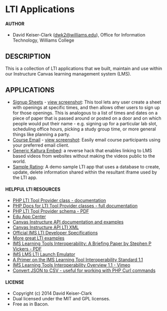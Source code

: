 # LTI Applications

#### AUTHOR
* David Keiser-Clark (dwk2@williams.edu), Office for Information Technology, Williams College

## DESCRIPTION
This is a collection of LTI applications that we built, maintain and use within our Instructure Canvas learning management system (LMS).

## APPLICATIONS
* [Signup Sheets](https://github.com/williamscollege/lti/tree/master/lti-signup-sheets) - [view screenshot](http://www.screencast.com/ "Signup Sheets (LTI application)"): This tool lets any user create a sheet with openings at specific times, and then allows other users to sign up for those openings. This is analogous to a list of times and dates on a piece of paper that is passed around or posted on a door and on which people would put their name - e.g. signing up for a particular lab slot, scheduling office hours, picking a study group time, or more general things like planning a party.
* [Course Email](https://github.com/williamscollege/lti/tree/master/lti-coursemail) - [view screenshot](http://www.screencast.com/t/62zect7a "Course Email (LTI application)"): Easily email course participants using your preferred email client.
* [Generic Kaltura Embed](https://github.com/williamscollege/lti/tree/master/lti-generic-kaltura-embed): a reverse hack that enables linking to LMS based videos from websites without making the videos public to the world.
* [Sample Rating](https://github.com/williamscollege/lti/tree/master/lti-sample-rating): A demo sample LTI app that uses a database to create, update, delete information shared within the resultant iframe used by the LTI app.

#### HELPFUL LTI RESOURCES
* [PHP LTI Tool Provider class - documentation](http://www.spvsoftwareproducts.com/php/lti_tool_provider/ "PHP LTI Tool Provider class - documentation")
* [PHP Docs for LTI Tool Provider classes - full documentation](http://www.spvsoftwareproducts.com/php/lti_tool_provider/phpdocs.html "PHP Docs for LTI Tool Provider classes - full documentation")
* [PHP LTI Tool Provider schema - PDF](http://www.spvsoftwareproducts.com/php/lti_tool_provider/LTI_Tool_Provider-schema.pdf "PHP LTI Tool Provider schema - PDF")
* [Edu App Center](https://www.eduappcenter.com/ "An open LTI app collection")
* [Canvas Instructure API documentation and examples](https://canvas.instructure.com/courses/785215 "Canvas Instructure API documentation and examples")
* [Canvas Instructure API LTI XML](https://canvas.instructure.com/doc/api/file.tools_xml.html "Canvas Instructure API LTI XML")
* [Official IMS LTI Developer Specifications](http://developers.imsglobal.org/ "IMS LTI Specifications")
* [More great LTI examples](http://brianwhitmer.blogspot.com/ "More great LTI examples")
* [IMS Learning Tools Interoperability: A Briefing Paper by Stephen P Vickers - PDF](http://publications.cetis.ac.uk/wp-content/uploads/2012/05/LTI-Briefing-Paper.pdf "IMS Learning Tools Interoperability: A Briefing Paper by Stephen P Vickers - PDF")
* [IMS LMS LTI Launch Emulator](http://ltiapps.net/test/tc-launch.php "IMS LMS LTI Launch Emulator")
* [A Primer on the IMS Learning Tool Interoperability Standard 1.1](http://www.imsglobal.org/developers/LTI/test/v1p1/docs/LTI_Primer_1_1.pdf "A Primer on the IMS Learning Tool Interoperability Standard 1.1 - PDF")
* [IMS Learning Tools Interoperability Overview 1.1 - Vimeo](http://vimeo.com/34168694 "IMS Learning Tools Interoperability Overview 1.1 - Vimeo")
* [Convert JSON to CSV - useful for working with PHP Curl commands](http://konklone.io/json/ "Convert JSON to CSV - useful for working with PHP Curl commands")

#### LICENSE
* Copyright (c) 2014 David Keiser-Clark
* Dual licensed under the MIT and GPL licenses.
* Free as in Bacon.
